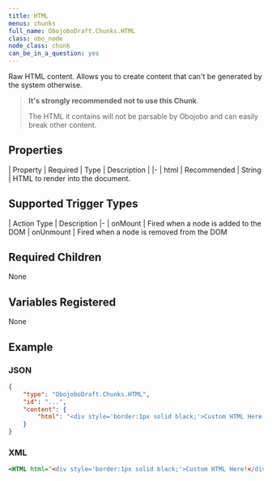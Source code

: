 ```yaml
---
title: HTML
menus: chunks
full_name: ObojoboDraft.Chunks.HTML
class: obo_node
node_class: chunk
can_be_in_a_question: yes
---
```


Raw HTML content. Allows you to create content that can't be generated by the system otherwise.

> **It's strongly recommended not to use this Chunk**.
>
> The HTML it contains will not be parsable by Obojobo and can easily break other content.

## Properties

| Property | Required | Type | Description |
|-
| html | Recommended | String | HTML to render into the document.

## Supported Trigger Types

| Action Type | Description
|-
| onMount | Fired when a node is added to the DOM
| onUnmount | Fired when a node is removed from the DOM

## Required Children

None

## Variables Registered

None

## Example

### JSON

```json
{
	"type": "ObojoboDraft.Chunks.HTML",
	"id": "...",
	"content": {
		"html": "<div style='border:1px solid black;'>Custom HTML Here!</div>"
	}
}
```

### XML

```xml
<HTML html="<div style='border:1px solid black;'>Custom HTML Here!</div>" />
```
